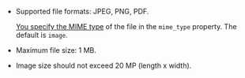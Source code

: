 * Supported file formats: JPEG, PNG, PDF.

  [You specify the MIME type](https://en.wikipedia.org/wiki/Media_type) of the file in the `mime_type` property. The default is `image`.

* Maximum file size: 1 MB.

* Image size should not exceed 20 MP (length x width).

